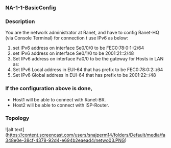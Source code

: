 ### NA-1-1-BasicConfig ###

### Description ###

You are the network administrator at Ranet, and have to config Ranet-HQ (via Console Terminal) for  connection t use IPv6 as below:

1. set IPv6 address on interface Se0/0/0 to be FEC0:78:0:1::2/64
2. set IPv6 address on interface Se0/1/0 to be 2001:21::2/48
3. Set IPv6 address on interface Fa0/0 to be the gateway for Hosts in LAN as:
4. Set IPv6 Local address in EUI-64 that has prefix to be FEC0:78:0:2::/64
5. Set IPv6 Global address in EUI-64 that has prefix to be 2001:22::/48

### If the configuration above is done, ###
* Host1 will be able to connect with Ranet-BR.
* Host2 will be able to connect with ISP-Router.

### Topology ###

![alt text] (https://content.screencast.com/users/snajperm14/folders/Default/media/fa348e0e-38cf-4378-92d4-e694b2eaead4/netwo03.PNG)
